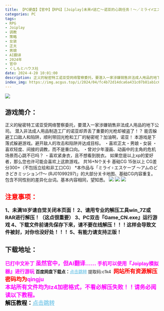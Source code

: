 ```yaml
---
title: 【PC硬盘】【官中】【RPG】[Joiplay]未来♂逃亡～诺亚的心跳任务！～／ミライ♂エスケープ ～ノアのどきどきミッション!～ Ver1103（官方AI翻译）
categories: PC
tags:
- RPG
- Joiplay
- 调教
- 策略
- 女装
- 正太
- 男娘
- AI翻译
- 2024年
- 官中
- くしもとハウス社
date: 2024-4-20 10:01:00
description: 正义的秘密特工诺亚受网络警察委托，要潜入一家涉嫌销售非法成人用品的地下公司。潜入非法成人用品制造工厂的诺亚却弄丢了重要的光枪却被盗了！？能否躲避工口敌人和陷阱，顺利带回光枪和工厂的秘密呢？加油啊，诺亚！
index_img: https://img.acgus.top/i/2024/04/fc4b72d14dca6a431c07b81ab1c6f446.webp
---
```

![](https://img.acgus.top/i/2024/04/fc4b72d14dca6a431c07b81ab1c6f446.webp)
## 游戏简介：
正义的秘密特工诺亚受网络警察委托，要潜入一家涉嫌销售非法成人用品的地下公司。
潜入非法成人用品制造工厂的诺亚却弄丢了重要的光枪却被盗了！？
能否躲避工口敌人和陷阱，顺利带回光枪和工厂的秘密呢？加油啊，诺亚！
本游戏是下落式躲避游戏。避开敌人的攻击和陷阱并达成目标。
・喜欢正太・男娘・女装
・喜欢轻度、间接的调教，而不是重口向。
・曾对少年漫画、动画中的主角的危机场景而心跳不已吗？
・喜欢紧身衣，且不想看到脱衣。
如果您是以上xp的爱好者，那么您也许可能会喜欢上这款游戏。
共16+N个关卡
基础CG 15张以上
CG差分300+（不包括立绘和非工口CG）
*本作品与「ミライ♀エスケープ ～アムのどきどきミッション!?～ (RJ01099297)」的大部分关卡地图、基础CG内容重复。
包含不同性别的差异化台词。基本内容相同，望知悉。
![](https://img.acgus.top/i/2024/04/f69fe55f5d9b3059217cd261a34818b5.webp)
![](https://img.acgus.top/i/2024/04/ab3057b1337646d6c005ae14f92957aa.webp)
![](https://img.acgus.top/i/2024/04/b88bf2a7d1146e4db067a3861e20e02a.webp)




## <font color=#FF0000 >注意事项：</font>
<font size=3><b>1、未满18岁请自觉关闭本页面！
2、请用专业的解压工具win_7Z或RAR进行解压！（这点很重要）
3、PC双击『Game_CN.exe』运行游戏
4、下载文件前请先保存下来，请不要在线解压！！！这样会导致文件被封，对你也没好处！！！
5、有能力请支持正版！</b></font>

## 下载地址：
<font color=#FF00FF size=3><b>已打中文补丁</b></font>
<font color=#FF00FF size=4>**虽然官中，但AI翻译……**</font>
<font color=#FF00FF size=3>**手机可以使用『Joiplay模拟器』进行游玩**</font>
<b>百度网盘下载点：</b><a href="https://pan.baidu.com/s/1QYZGLlar7MQEJqkbyuUggQ?pwd=c1k4" style="color: #87CEEB;"><b>点击跳转</b></a> 提取码:c1k4
<a style="padding: 0" href="https://post.qingju.org/AD/"><img style="max-width:100%" src="https://img.acgus.top/i/2024/07/478f689b8021d8d499ab43d21acf137a.gif" alt=""></a>
<b><font color=#FF0000 size=4>网站所有资源解压密码均为</b></font><b><font color=#FF00FF size=4>qingju</font><font color=#FF0000 ></font></b><br><b><font color=#FF00FF size=4>本站所有文件均为lz4加密格式，不看必解压失败！！请务必阅读以下教程。</b></font><br><b><font color=#000 size=4>解压教程：</b><a href="https://post.qingju.org/tutorial/000/" style="color: #87CEEB;"><b>点击跳转</b></a>